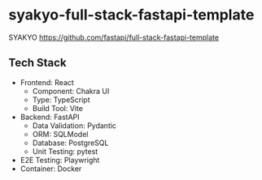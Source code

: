 # syakyo-full-stack-fastapi-template

SYAKYO https://github.com/fastapi/full-stack-fastapi-template

## Tech Stack

- Frontend: React
  - Component: Chakra UI
  - Type: TypeScript
  - Build Tool: Vite
- Backend: FastAPI
  - Data Validation: Pydantic
  - ORM: SQLModel
  - Database: PostgreSQL
  - Unit Testing: pytest
- E2E Testing: Playwright
- Container: Docker
